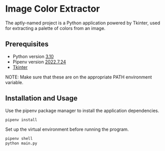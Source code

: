 # Image Color Extractor

The aptly-named project is a Python application powered by Tkinter, used for extracting a palette of colors from an image.

## Prerequisites

- Python version [3.10](https://www.python.org/downloads/)
- Pipenv version [2022.7.24](https://pypi.org/project/pipenv/2022.7.24/)
- [Tkinter](https://www.tutorialspoint.com/how-to-install-tkinter-in-python)

NOTE: Make sure that these are on the appropriate PATH environment variable.

## Installation and Usage

Use the pipenv package manager to install the application dependencies.

```bash
pipenv install
```

Set up the virtual environment before running the program.

```bash
pipenv shell
python main.py
```
